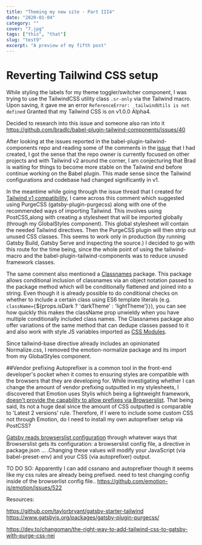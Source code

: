 ```yaml
---
title: "Theming my new site - Part III4"
date: "2020-01-04"
category: ""
cover: "7.jpg"
tags: ["this", "that"]
slug: "test9"
excerpt: "A preview of my fifth post"
---
```


# Reverting Tailwind CSS setup

While styling the labels for my theme toggler/switcher component, I was trying to use the TailwindCSS utility class `.sr-only` via the Tailwind macro. Upon saving, it gave me an error `ReferenceError: _tailwindUtils is not defined` Granted that my Tailwind CSS is on v1.0.0 Alpha4.

Decided to research into this issue and someone also ran into it https://github.com/bradlc/babel-plugin-tailwind-components/issues/40

After looking at the issues reported in the babel-plugin-tailwind-components repo and reading some of the comments in the [issue](https://github.com/bradlc/babel-plugin-tailwind-components/issues/20) that I had created, I got the sense that the repo owner is currently focused on other projects and with Tailwind v2 around the corner, I am conjecturing that Brad is waiting for things to become more stable on the Tailwind end before continue working on the Babel plugin. This made sense since the Tailwind configurations and codebase had changed significantly in v1.

In the meantime while going through the issue thread that I created for [Tailwind v1 compatibility](https://github.com/bradlc/babel-plugin-tailwind-components/issues/20#issuecomment-568795055), I came across this comment which suggested using PurgeCSS (gatsby-plugin-purgecss) along with one of the recommended ways of importing Tailwind. This involves using PostCSS,along with creating a stylesheet that will be imported globally (through my GlobalStyles component). This global stylesheet will contain the needed Tailwind directives. Then the PurgeCSS plugin will then strip out unused CSS classes. This seems to work only in production (by running Gatsby Build, Gatsby Serve and inspecting the source.) I decided to go with this route for the time being, since the whole point of using the tailwind-macro and the babel-plugin-tailwind-components was to reduce unused framework classes.

The same comment also mentioned a [Classnames](https://github.com/JedWatson/classnames) package. This package allows conditional inclusion of classnames via an object notation passed to the package method which will be conditionally flattened and joined into a string. Even though it is already possible to do conditional checks on whether to include a certain class using ES6 template literals (e.g. `className={`\${props.isDark ? 'darkTheme' : 'lightTheme'}`}`), you can see how quickly this makes the className prop unwieldy when you have multiple conditionally included class names. The Classnames package also offer variations of the same method that can dedupe classes passed to it and also work with style JS variables imported as [CSS Modules](https://github.com/css-modules/css-modules).

Since tailwind-base directive already includes an opinionated Normalize.css, I removed the emotion-normalize package and its import from my GlobalStyles component.

##Vendor prefixing
Autoprefixer is a common tool in the front-end developer's pocket when it comes to ensuring styles are compatible with the browsers that they are developing for. While investigating whether I can change the amount of vendor prefixing outputted in my stylesheets, I discovered that Emotion uses Stylis which being a lightweight framework, [doesn't provide the capability to allow prefixes via Browserslist](https://github.com/emotion-js/emotion/issues/522). That being said, its not a huge deal since the amount of CSS outputted is comparable to 'Latest 2 versions' rule. Therefore, if I were to include some custom CSS not through Emotion, do I need to install my own autoprefixer setup via PostCSS?

[Gatsby reads browserslist configuration](https://www.gatsbyjs.org/docs/browser-support/) through whatever ways that Browserslist gets its configuration: a browserslist config file, a directive in package.json ... .Changing these values will modify your JavaScript (via babel-preset-env) and your CSS (via autoprefixer) output.

TO DO SO:
Apparently I can add cssnano and autoprefixer though it seems like my css rules are already being prefixed. need to test changing config inside of the browserlist config file.. https://github.com/emotion-js/emotion/issues/522

Resources:

https://github.com/taylorbryant/gatsby-starter-tailwind
https://www.gatsbyjs.org/packages/gatsby-plugin-purgecss/

https://dev.to/changoman/the-right-way-to-add-tailwind-css-to-gatsby-with-purge-css-nej

